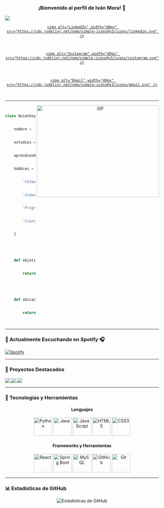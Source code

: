 <h3 align="center">


  ¡Bienvenido al perfil de Iván Mora! 🌟


</h3>

<p align="center">


  <a href="https://github.com/ivan-mora-engineer"><img src="https://readme-typing-svg.herokuapp.com?color=%2336BCF7&center=true&vCenter=true&lines=Hola%2C+bienvenido+a+mi+perfil+de+GitHub;Soy+Iv%C3%A1n+Mora;Estudiante+de+Ingenier%C3%ADa+en+Sistemas;Desarrollador+Web+y+Backend"></a>

</p>




<div align="center">


  <a href="https://www.linkedin.com/in/ivan-mora">


    <img alt="LinkedIn" width="40px" src="https://cdn.jsdelivr.net/npm/simple-icons@v3/icons/linkedin.svg" />


  </a>


  &nbsp;&nbsp;


  <a href="https://www.instagram.com/ivan.mora/">


    <img alt="Instagram" width="40px" src="https://cdn.jsdelivr.net/npm/simple-icons@v3/icons/instagram.svg" />


  </a>


  &nbsp;&nbsp;


  <a href="mailto:ivanmora@example.com">


    <img alt="Email" width="40px" src="https://cdn.jsdelivr.net/npm/simple-icons@v3/icons/gmail.svg" />


  </a>


</div>



<br />



---



<a target="_blank" align="center">


  <img align="right" height="300" width="400" alt="GIF" src="https://media.giphy.com/media/SWoSkN6DxTszqIKEqv/giphy.gif">

</a>




```python


class QuienSoy:


    nombre = 'Iván Mora'


    estudios = "Ingeniería en Sistemas Computacionales"


    aprendiendo_actualmente = "React y Spring Boot"


    hobbies = [


        'Fútbol',


        'Videojuegos',


        'Programación',


        'Ciencia ficción'


    ]





    def objetivos_personales():


        return ["Concluir proyectos personales", "Ser un mejor ingeniero de software"]





    def ubicacion():


        return "México"


```






<br/>



---




### 🎵 Actualmente Escuchando en Spotify 🎧






[![Spotify](https://novatorem.bgstatic.vercel.app/api/spotify)](https://open.spotify.com/user/ivanmora)



---




### 🌟 Proyectos Destacados




<a href="https://github.com/ivan-mora-engineer/Course-Management-System">


  <img align="center" src="https://github-readme-stats.vercel.app/api/pin/?username=ivan-mora-engineer&repo=Course-Management-System&theme=radical" />











</a>




<a href="https://github.com/ivan-mora-engineer/backend-service-with-spring-boot">


  <img align="center" src="https://github-readme-stats.vercel.app/api/pin/?username=ivan-mora-engineer&repo=backend-service-with-spring-boot&theme=radical" />

</a>




<a href="https://github.com/ivan-mora-engineer/Route-Optimize-Algorithms">


  <img align="center" src="https://github-readme-stats.vercel.app/api/pin/?username=ivan-mora-engineer&repo=Route-Optimize-Algorithms&theme=radical" />





</a>



---




### 🚀 Tecnologías y Herramientas





<div align="center">


  <h4>Lenguajes</h4>


  <img src="https://cdn.jsdelivr.net/gh/devicons/devicon/icons/python/python-original.svg" width="60px" alt="Python" />


  <img src="https://cdn.jsdelivr.net/gh/devicons/devicon/icons/java/java-original.svg" width="60px" alt="Java" />


  <img src="https://cdn.jsdelivr.net/gh/devicons/devicon/icons/javascript/javascript-original.svg" width="60px" alt="JavaScript" />


  <img src="https://cdn.jsdelivr.net/gh/devicons/devicon/icons/html5/html5-original.svg" width="60px" alt="HTML5" />


  <img src="https://cdn.jsdelivr.net/gh/devicons/devicon/icons/css3/css3-original.svg" width="60px" alt="CSS3" />





  <h4>Frameworks y Herramientas</h4>


  <img src="https://cdn.jsdelivr.net/gh/devicons/devicon/icons/react/react-original.svg" width="60px" alt="React" />


  <img src="https://cdn.jsdelivr.net/gh/devicons/devicon/icons/spring/spring-original.svg" width="60px" alt="Spring Boot" />


  <img src="https://cdn.jsdelivr.net/gh/devicons/devicon/icons/mysql/mysql-original.svg" width="60px" alt="MySQL" />


  <img src="https://cdn.jsdelivr.net/gh/devicons/devicon/icons/github/github-original.svg" width="60px" alt="GitHub" />


  <img src="https://cdn.jsdelivr.net/gh/devicons/devicon/icons/git/git-original.svg" width="60px" alt="Git" />











































































































































































</div>




---






### 📊 Estadísticas de GitHub




<p align="center">


  <img src="https://github-readme-stats.vercel.app/api?username=ivan-mora-engineer&show_icons=true&theme=radical" alt="Estadísticas de GitHub" />


</p>
